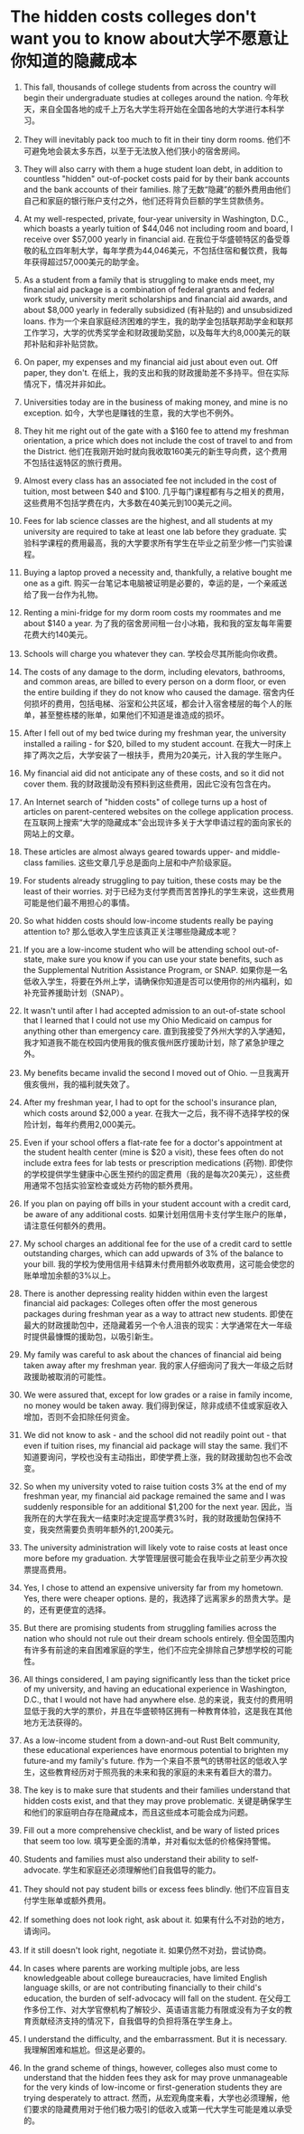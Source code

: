 # The hidden costs colleges don't want you to know about大学不愿意让你知道的隐藏成本

1. This fall, thousands of college students from across the country will begin their undergraduate studies at colleges around the nation.
   今年秋天，来自全国各地的成千上万名大学生将开始在全国各地的大学进行本科学习。

2. They will inevitably pack too much to fit in their tiny dorm rooms.
   他们不可避免地会装太多东西，以至于无法放入他们狭小的宿舍房间。

3. They will also carry with them a huge student loan debt, in addition to countless "hidden" out-of-pocket costs paid for by their bank accounts and the bank accounts of their families.
   除了无数“隐藏”的额外费用由他们自己和家庭的银行账户支付之外，他们还将背负巨额的学生贷款债务。

4. At my well-respected, private, four-year university in Washington, D.C., which boasts a yearly tuition of $44,046 not including room and board, I receive over $57,000 yearly in financial aid.
   在我位于华盛顿特区的备受尊敬的私立四年制大学，每年学费为44,046美元，不包括住宿和餐饮费，我每年获得超过57,000美元的助学金。

5. As a student from a family that is struggling to make ends meet, my financial aid package is a combination of federal grants and federal work study, university merit scholarships and financial aid awards, and about $8,000 yearly in federally subsidized (有补贴的) and unsubsidized loans.
   作为一个来自家庭经济困难的学生，我的助学金包括联邦助学金和联邦工作学习，大学的优秀奖学金和财政援助奖励，以及每年大约8,000美元的联邦补贴和非补贴贷款。

6. On paper, my expenses and my financial aid just about even out. Off paper, they don't.
   在纸上，我的支出和我的财政援助差不多持平。但在实际情况下，情况并非如此。

7. Universities today are in the business of making money, and mine is no exception.
   如今，大学也是赚钱的生意，我的大学也不例外。

8. They hit me right out of the gate with a $160 fee to attend my freshman orientation, a price which does not include the cost of travel to and from the District.
   他们在我刚开始时就向我收取160美元的新生导向费，这个费用不包括往返特区的旅行费用。

9.  Almost every class has an associated fee not included in the cost of tuition, most between $40 and $100.
    几乎每门课程都有与之相关的费用，这些费用不包括学费在内，大多数在40美元到100美元之间。

10. Fees for lab science classes are the highest, and all students at my university are required to take at least one lab before they graduate.
    实验科学课程的费用最高，我的大学要求所有学生在毕业之前至少修一门实验课程。

11. Buying a laptop proved a necessity and, thankfully, a relative bought me one as a gift.
    购买一台笔记本电脑被证明是必要的，幸运的是，一个亲戚送给了我一台作为礼物。

12. Renting a mini-fridge for my dorm room costs my roommates and me about $140 a year.
    为了我的宿舍房间租一台小冰箱，我和我的室友每年需要花费大约140美元。

13. Schools will charge you whatever they can.
    学校会尽其所能向你收费。

14. The costs of any damage to the dorm, including elevators, bathrooms, and common areas, are billed to every person on a dorm floor, or even the entire building if they do not know who caused the damage.
    宿舍内任何损坏的费用，包括电梯、浴室和公共区域，都会计入宿舍楼层的每个人的账单，甚至整栋楼的账单，如果他们不知道是谁造成的损坏。

15. After I fell out of my bed twice during my freshman year, the university installed a railing - for $20, billed to my student account.
    在我大一时床上摔了两次之后，大学安装了一根扶手，费用为20美元，计入我的学生账户。

16. My financial aid did not anticipate any of these costs, and so it did not cover them.
    我的财政援助没有预料到这些费用，因此它没有包含在内。

17. An Internet search of "hidden costs" of college turns up a host of articles on parent-centered websites on the college application process.
    在互联网上搜索“大学的隐藏成本”会出现许多关于大学申请过程的面向家长的网站上的文章。

18. These articles are almost always geared towards upper- and middle-class families.
    这些文章几乎总是面向上层和中产阶级家庭。

19. For students already struggling to pay tuition, these costs may be the least of their worries.
    对于已经为支付学费而苦苦挣扎的学生来说，这些费用可能是他们最不用担心的事情。

20. So what hidden costs should low-income students really be paying attention to?
    那么低收入学生应该真正关注哪些隐藏成本呢？

21. If you are a low-income student who will be attending school out-of-state, make sure you know if you can use your state benefits, such as the Supplemental Nutrition Assistance Program, or SNAP.
    如果你是一名低收入学生，将要在外州上学，请确保你知道是否可以使用你的州内福利，如补充营养援助计划（SNAP）。

22. It wasn't until after I had accepted admission to an out-of-state school that I learned that I could not use my Ohio Medicaid on campus for anything other than emergency care.
    直到我接受了外州大学的入学通知，我才知道我不能在校园内使用我的俄亥俄州医疗援助计划，除了紧急护理之外。

23. My benefits became invalid the second I moved out of Ohio.
    一旦我离开俄亥俄州，我的福利就失效了。

24. After my freshman year, I had to opt for the school's insurance plan, which costs around $2,000 a year.
    在我大一之后，我不得不选择学校的保险计划，每年约费用2,000美元。

25. Even if your school offers a flat-rate fee for a doctor's appointment at the student health center (mine is $20 a visit), these fees often do not include extra fees for lab tests or prescription medications (药物).
    即使你的学校提供学生健康中心医生预约的固定费用（我的是每次20美元），这些费用通常不包括实验室检查或处方药物的额外费用。

26. If you plan on paying off bills in your student account with a credit card, be aware of any additional costs.
    如果计划用信用卡支付学生账户的账单，请注意任何额外的费用。

27. My school charges an additional fee for the use of a credit card to settle outstanding charges, which can add upwards of 3% of the balance to your bill.
    我的学校为使用信用卡结算未付费用额外收取费用，这可能会使您的账单增加余额的3%以上。

28. There is another depressing reality hidden within even the largest financial aid packages: Colleges often offer the most generous packages during freshman year as a way to attract new students.
    即使在最大的财政援助包中，还隐藏着另一个令人沮丧的现实：大学通常在大一年级时提供最慷慨的援助包，以吸引新生。

29. My family was careful to ask about the chances of financial aid being taken away after my freshman year.
    我的家人仔细询问了我大一年级之后财政援助被取消的可能性。

30. We were assured that, except for low grades or a raise in family income, no money would be taken away.
    我们得到保证，除非成绩不佳或家庭收入增加，否则不会扣除任何资金。

31. We did not know to ask - and the school did not readily point out - that even if tuition rises, my financial aid package will stay the same.
    我们不知道要询问，学校也没有主动指出，即使学费上涨，我的财政援助包也不会改变。

32. So when my university voted to raise tuition costs 3% at the end of my freshman year, my financial aid package remained the same and I was suddenly responsible for an additional $1,200 for the next year.
    因此，当我所在的大学在我大一结束时决定提高学费3%时，我的财政援助包保持不变，我突然需要负责明年额外的1,200美元。

33. The university administration will likely vote to raise costs at least once more before my graduation.
    大学管理层很可能会在我毕业之前至少再次投票提高费用。

34. Yes, I chose to attend an expensive university far from my hometown. Yes, there were cheaper options.
    是的，我选择了远离家乡的昂贵大学。是的，还有更便宜的选择。

35. But there are promising students from struggling families across the nation who should not rule out their dream schools entirely.
    但全国范围内有许多有前途的来自困难家庭的学生，他们不应完全排除自己梦想学校的可能性。

36. All things considered, I am paying significantly less than the ticket price of my university, and having an educational experience in Washington, D.C., that I would not have had anywhere else.
    总的来说，我支付的费用明显低于我的大学的票价，并且在华盛顿特区拥有一种教育体验，这是我在其他地方无法获得的。

37. As a low-income student from a down-and-out Rust Belt community, these educational experiences have enormous potential to brighten my future-and my family's future.
    作为一个来自不景气的锈带社区的低收入学生，这些教育经历对于照亮我的未来和我的家庭的未来有着巨大的潜力。

38. The key is to make sure that students and their families understand that hidden costs exist, and that they may prove problematic.
    关键是确保学生和他们的家庭明白存在隐藏成本，而且这些成本可能会成为问题。

39. Fill out a more comprehensive checklist, and be wary of listed prices that seem too low.
    填写更全面的清单，并对看似太低的价格保持警惕。

40. Students and families must also understand their ability to self-advocate.
    学生和家庭还必须理解他们自我倡导的能力。

41. They should not pay student bills or excess fees blindly.
    他们不应盲目支付学生账单或额外费用。

42. If something does not look right, ask about it.
    如果有什么不对劲的地方，请询问。

43. If it still doesn't look right, negotiate it.
    如果仍然不对劲，尝试协商。

44. In cases where parents are working multiple jobs, are less knowledgeable about college bureaucracies, have limited English language skills, or are not contributing financially to their child's education, the burden of self-advocacy will fall on the student.
    在父母工作多份工作、对大学官僚机构了解较少、英语语言能力有限或没有为子女的教育贡献经济支持的情况下，自我倡导的负担将落在学生身上。

45. I understand the difficulty, and the embarrassment. But it is necessary.
    我理解困难和尴尬。但这是必要的。

46. In the grand scheme of things, however, colleges also must come to understand that the hidden fees they ask for may prove unmanageable for the very kinds of low-income or first-generation students they are trying desperately to attract.
      然而，从宏观角度来看，大学也必须理解，他们要求的隐藏费用对于他们极力吸引的低收入或第一代大学生可能是难以承受的。